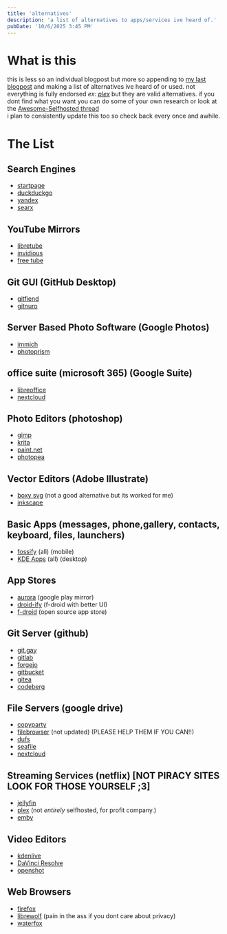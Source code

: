 ```yaml
---
title: 'alternatives'
description: 'a list of alternatives to apps/services ive heard of.'
pubDate: '10/6/2025 3:45 PM'
---
```


# What is this
this is less so an individual blogpost but more so appending to [my last blogpost](/blog/hikersguide) and making a list of alternatives ive heard of or used.
not everything is fully endorsed *ex: [plex](https://www.plex.tv/blog/important-2025-plex-updates/)* but they are valid alternatives.
if you dont find what you want you can do some of your own research or look at the [Awesome-Selfhosted thread](https://github.com/awesome-selfhosted/awesome-selfhosted)<br>
i plan to consistently update this too so check back every once and awhile.

# The List

## Search Engines
- [startpage](https://www.startpage.com/)
- [duckduckgo](https://duckduckgo.com/)
- [yandex](https://yandex.com/)
- [searx](https://metasearx.com)

## YouTube Mirrors
- [libretube](https://libretube.dev)
- [invidious](https://invidious.io/)
- [free tube](https://freetubeapp.io/)

## Git GUI (GitHub Desktop)
- [gitfiend](https://gitfiend.com/)
- [gitnuro](https://gitnuro.com/)

## Server Based Photo Software (Google Photos)
- [immich](https://immich.app)
- [photoprism](https://www.photoprism.app)

## office suite (microsoft 365) (Google Suite)
- [libreoffice](https://www.libreoffice.org/)
- [nextcloud](https://nextcloud.com)

## Photo Editors (photoshop)
- [gimp](https://www.gimp.org/)
- [krita](https://krita.org/en/)
- [paint.net](https://www.getpaint.net)
- [photopea](https://www.photopea.com/)

## Vector Editors (Adobe Illustrate)
- [boxy svg](https://boxy-svg.com) (not a good alternative but its worked for me)
- [inkscape](https://inkscape.org/)

## Basic Apps (messages, phone,gallery, contacts, keyboard, files, launchers)
- [fossify](https://www.fossify.org) (all) (mobile)
- [KDE Apps](https://apps.kde.org/) (all) (desktop)

## App Stores
- [aurora](https://auroraoss.com) (google play mirror)
- [droid-ify](https://f-droid.org/en/packages/com.looker.droidify) (f-droid with better UI)
- [f-droid](https://f-droid.org) (open source app store)

## Git Server (github)
- [git.gay](https://git.gay)
- [gitlab](https://gitlab.com)
- [forgejo](https://forgejo.org)
- [gitbucket](https://gitbucket.github.io)
- [gitea](https://about.gitea.com)
- [codeberg](https://codeberg.org/)

## File Servers (google drive)
- [copyparty](https://github.com/9001/copyparty)
- [filebrowser](https://github.com/filebrowser/filebrowser) (not updated) (PLEASE HELP THEM IF YOU CAN!!)
- [dufs](https://github.com/sigoden/dufs)
- [seafile](https://github.com/haiwen/seafile)
- [nextcloud](https://nextcloud.com)

## Streaming Services (netflix) [NOT PIRACY SITES LOOK FOR THOSE YOURSELF ;3]
- [jellyfin](https://jellyfin.org)
- [plex](https://www.plex.tv) (not *entirely* selfhosted, for profit company.)
- [emby](https://emby.media)

## Video Editors
- [kdenlive](https://kdenlive.org/)
- [DaVinci Resolve](https://www.blackmagicdesign.com/products/davinciresolve/)
- [openshot](https://www.openshot.org/)

## Web Browsers
- [firefox](https://firefox.com)
- [librewolf](https://librewolf.net/) (pain in the ass if you dont care about privacy)
- [waterfox](https://www.waterfox.net/)
